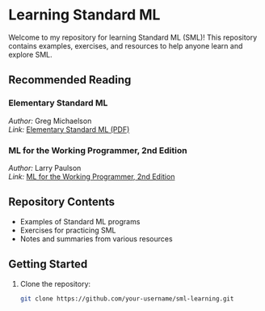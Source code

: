 # Learning Standard ML

Welcome to my repository for learning Standard ML (SML)! This repository contains examples, exercises, and resources to help anyone learn and explore SML.

## Recommended Reading

### Elementary Standard ML
*Author:* Greg Michaelson  
*Link:* [Elementary Standard ML (PDF)](http://www.macs.hw.ac.uk/~greg/books/gjm.book95.pdf)

### ML for the Working Programmer, 2nd Edition
*Author:* Larry Paulson   
*Link:* [ML for the Working Programmer, 2nd Edition](https://www.cl.cam.ac.uk/~lp15/MLbook/pub-details.html)

## Repository Contents
- Examples of Standard ML programs
- Exercises for practicing SML
- Notes and summaries from various resources

## Getting Started
1. Clone the repository:
   ```bash
   git clone https://github.com/your-username/sml-learning.git

